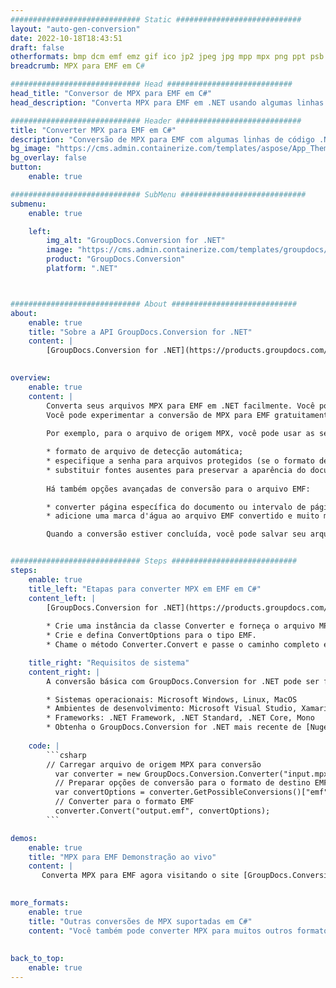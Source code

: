 ```yaml
---
############################# Static ############################
layout: "auto-gen-conversion"
date: 2022-10-18T18:43:51
draft: false
otherformats: bmp dcm emf emz gif ico jp2 jpeg jpg mpp mpx png ppt psb psd svg svgz tga tif tiff webp wmf wmz xer
breadcrumb: MPX para EMF em C#

############################# Head ############################
head_title: "Conversor de MPX para EMF em C#"
head_description: "Converta MPX para EMF em .NET usando algumas linhas de código. Use a API de conversão de documentos do GroupDocs para converter mais de 160 formatos de arquivo."

############################# Header ############################
title: "Converter MPX para EMF em C#"
description: "Conversão de MPX para EMF com algumas linhas de código .NET"
bg_image: "https://cms.admin.containerize.com/templates/aspose/App_Themes/V3/images/bg/header1.png"
bg_overlay: false
button:
    enable: true

############################# SubMenu ############################
submenu:
    enable: true

    left:
        img_alt: "GroupDocs.Conversion for .NET"
        image: "https://cms.admin.containerize.com/templates/groupdocs/images/product-logos/90x90-noborder/groupdocs-conversion-net.png"
        product: "GroupDocs.Conversion"
        platform: ".NET"



############################# About ############################
about:
    enable: true
    title: "Sobre a API GroupDocs.Conversion for .NET"
    content: |
        [GroupDocs.Conversion for .NET](https://products.groupdocs.com/conversion/net/) pode ser usado para converter Microsoft Word, Excel, PowerPoint, PDF, Visio e outros formatos. GroupDocs.Conversion é uma API independente que é adequada para sistemas internos e de back-end onde é necessário alto desempenho. Não depende de nenhum software como Microsoft ou Open Office.
    

overview:
    enable: true
    content: |
        Converta seus arquivos MPX para EMF em .NET facilmente. Você pode usar apenas algumas linhas de código C# em qualquer plataforma de sua escolha, como - Windows, Linux, macOS.
        Você pode experimentar a conversão de MPX para EMF gratuitamente e avaliar a qualidade dos resultados da conversão. Juntamente com cenários de conversão de arquivo simples, você pode tentar opções mais avançadas para carregar o arquivo de origem MPX e para salvar o resultado de saída EMF. 
        
        Por exemplo, para o arquivo de origem MPX, você pode usar as seguintes opções de carregamento:

        * formato de arquivo de detecção automática;
        * especifique a senha para arquivos protegidos (se o formato de arquivo suportar);
        * substituir fontes ausentes para preservar a aparência do documento.
        
        Há também opções avançadas de conversão para o arquivo EMF:

        * converter página específica do documento ou intervalo de páginas;
        * adicione uma marca d'água ao arquivo EMF convertido e muito mais.

        Quando a conversão estiver concluída, você pode salvar seu arquivo EMF no caminho do arquivo local ou em qualquer armazenamento de terceiros, como FTP, Amazon S3, Google Drive, Dropbox etc. Observe - para converter MPX para {{ TO}} não há necessidade de nenhum software adicional instalado - como MS Office, Open Office, Adobe Acrobat Reader etc.


############################# Steps ############################
steps:
    enable: true
    title_left: "Etapas para converter MPX em EMF em C#"
    content_left: |
        [GroupDocs.Conversion for .NET](https://products.groupdocs.com/conversion/net/) torna mais fácil para os desenvolvedores converter um arquivo MPX para EMF com algumas linhas de código.
        
        * Crie uma instância da classe Converter e forneça o arquivo MPX com o caminho completo
        * Crie e defina ConvertOptions para o tipo EMF.
        * Chame o método Converter.Convert e passe o caminho completo e o formato (EMF) como parâmetro

    title_right: "Requisitos de sistema"
    content_right: |
        A conversão básica com GroupDocs.Conversion for .NET pode ser feita em apenas algumas etapas simples. Nossas APIs são suportadas em todas as principais plataformas e sistemas operacionais. Antes de executar o código abaixo, certifique-se de ter os seguintes pré-requisitos instalados em seu sistema.

        * Sistemas operacionais: Microsoft Windows, Linux, MacOS
        * Ambientes de desenvolvimento: Microsoft Visual Studio, Xamarin, MonoDevelop
        * Frameworks: .NET Framework, .NET Standard, .NET Core, Mono
        * Obtenha o GroupDocs.Conversion for .NET mais recente de [Nuget](https://www.nuget.org/packages/groupdocs.conversion)
         
    code: |
        ```csharp    
        // Carregar arquivo de origem MPX para conversão
          var converter = new GroupDocs.Conversion.Converter("input.mpx");
          // Preparar opções de conversão para o formato de destino EMF
          var convertOptions = converter.GetPossibleConversions()["emf"].ConvertOptions;
          // Converter para o formato EMF
          converter.Convert("output.emf", convertOptions);
        ```

demos:
    enable: true
    title: "MPX para EMF Demonstração ao vivo"
    content: |
       Converta MPX para EMF agora visitando o site [GroupDocs.Conversion App](https://products.groupdocs.app/conversion/family). A demonstração online tem as seguintes vantagens
          

more_formats:
    enable: true
    title: "Outras conversões de MPX suportadas em C#"
    content: "Você também pode converter MPX para muitos outros formatos de arquivo. Por favor, veja a lista abaixo."
       
       
back_to_top:
    enable: true
---
```


